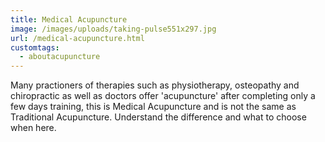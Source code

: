 ```yaml
---
title: Medical Acupuncture
image: /images/uploads/taking-pulse551x297.jpg
url: /medical-acupuncture.html
customtags:
  - aboutacupuncture
---
```

Many practioners of therapies such as physiotherapy, osteopathy and chiropractic as well as doctors offer 'acupuncture' after completing only a few days training, this is Medical Acupuncture and is not the same as Traditional Acupuncture. Understand the difference and what to choose when here.